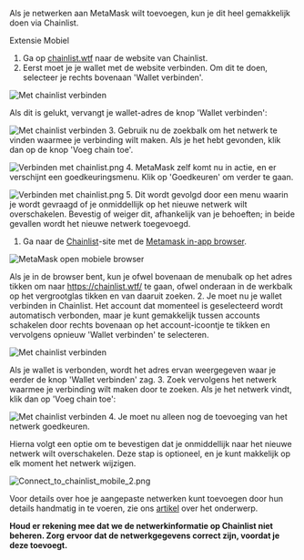 Als je netwerken aan MetaMask wilt toevoegen, kun je dit heel gemakkelijk doen via Chainlist.




Extensie Mobiel


1. Ga op [chainlist.wtf](https://chainlist.wtf/) naar de website van Chainlist.
2. Eerst moet je je wallet met de website verbinden. Om dit te doen, selecteer je rechts bovenaan 'Wallet verbinden'.


![Met chainlist verbinden](https://support.metamask.io/hc/article_attachments/13282472358683)


Als dit is gelukt, vervangt je wallet-adres de knop 'Wallet verbinden':


![Met chainlist verbinden](https://support.metamask.io/hc/article_attachments/13282471834779)
3. Gebruik nu de zoekbalk om het netwerk te vinden waarmee je verbinding wilt maken. Als je het hebt gevonden, klik dan op de knop 'Voeg chain toe'.


![Verbinden met chainlist.png](https://support.metamask.io/hc/article_attachments/13282429575451)
4. MetaMask zelf komt nu in actie, en er verschijnt een goedkeuringsmenu. Klik op 'Goedkeuren' om verder te gaan.


![Verbinden met chainlist.png](https://support.metamask.io/hc/article_attachments/13282471751451)
5. Dit wordt gevolgd door een menu waarin je wordt gevraagd of je onmiddellijk op het nieuwe netwerk wilt overschakelen. Bevestig of weiger dit, afhankelijk van je behoeften; in beide gevallen wordt het nieuwe netwerk toegevoegd.




1. Ga naar de [Chainlist](https://chainlist.wtf/)-site met de [Metamask in-app browser](https://support.metamask.io/hc/en-us/articles/6356387482523).


![MetaMask open mobiele browser](https://support.metamask.io/hc/article_attachments/13282653218075)


Als je in de browser bent, kun je ofwel bovenaan de menubalk op het adres tikken om naar <https://chainlist.wtf/> te gaan, ofwel onderaan in de werkbalk op het vergrootglas tikken en van daaruit zoeken.
2. Je moet nu je wallet verbinden in Chainlist. Het account dat momenteel is geselecteerd wordt automatisch verbonden, maar je kunt gemakkelijk tussen accounts schakelen door rechts bovenaan op het account-icoontje te tikken en vervolgens opnieuw 'Wallet verbinden' te selecteren.


![Met chainlist verbinden](https://support.metamask.io/hc/article_attachments/13283060389275)


Als je wallet is verbonden, wordt het adres ervan weergegeven waar je eerder de knop 'Wallet verbinden' zag.
3. Zoek vervolgens het netwerk waarmee je verbinding wilt maken door te zoeken. Als je het netwerk vindt, klik dan op 'Voeg chain toe':


![Met chainlist verbinden](https://support.metamask.io/hc/article_attachments/13282429575451)
4. Je moet nu alleen nog de toevoeging van het netwerk goedkeuren.


Hierna volgt een optie om te bevestigen dat je onmiddellijk naar het nieuwe netwerk wilt overschakelen. Deze stap is optioneel, en je kunt makkelijk op elk moment het netwerk wijzigen.


![Connect_to_chainlist_mobile_2.png](https://support.metamask.io/hc/article_attachments/13283299094555)




Voor details over hoe je aangepaste netwerken kunt toevoegen door hun details handmatig in te voeren, zie ons [artikel](https://support.metamask.io/hc/en-us/articles/360043227612-How-to-add-a-custom-network-RPC) over het onderwerp.


**Houd er rekening mee dat we de netwerkinformatie op Chainlist niet beheren. Zorg** **ervoor dat de netwerkgegevens correct zijn, voordat je deze toevoegt.** 


 

